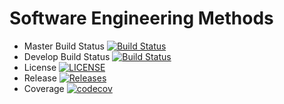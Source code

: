 # Software Engineering Methods



- Master Build Status [![Build Status](https://travis-ci.org/40338732/sem.svg?branch=master)](https://travis-ci.org/40338732/sem)
- Develop Build Status [![Build Status](https://travis-ci.org/40338732/sem.svg?branch=develop)](https://travis-ci.org/40338732/sem)
- License [![LICENSE](https://img.shields.io/github/license/40338732/sem.svg?style=flat-square)](https://github.com/40338732/sem/blob/master/LICENSE)
- Release [![Releases](https://img.shields.io/github/release/40338732/sem/all.svg?style=flat-square)](https://github.com/40338732/sem/releases)
- Coverage [![codecov](https://codecov.io/gh/40338732/CourseWork/branch/master/graph/badge.svg)](https://codecov.io/gh/40338732/CourseWork)
